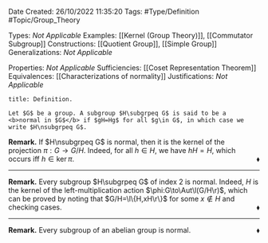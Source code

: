 <div class="topSpace"></div>

Date Created: 26/10/2022 11:35:20
Tags: #Type/Definition #Topic/Group_Theory

Types: <i>Not Applicable</i>
Examples: [[Kernel (Group Theory)]], [[Commutator Subgroup]]
Constructions: [[Quotient Group]], [[Simple Group]]
Generalizations: <i>Not Applicable</i>

Properties: <i>Not Applicable</i>
Sufficiencies: [[Coset Representation Theorem]]
Equivalences: [[Characterizations of normality]]
Justifications: <i>Not Applicable</i>

``` ad-Definition
title: Definition.

Let $G$ be a group. A subgroup $H\subgrpeq G$ is said to be a <b>normal in $G$</b> if $gH=Hg$ for all $g\in G$, in which case we write $H\nsubgrpeq G$.

```

<b>Remark.</b> If $H\nsubgrpeq G$ is normal, then it is the kernel of the projection $\pi:G\to G/H$. Indeed, for all $h\in H$, we have $hH=H$, which occurs iff $h\in\ker\pi$.<span style="float:right;">$\blacklozenge$</span>

---

<b>Remark.</b> Every subgroup $H\subgrpeq G$ of index $2$ is normal. Indeed, $H$ is the kernel of the left-multiplication action $\phi:G\to\Aut\l(G/H\r)$, which can be proved by noting that $G/H=\l\{H,xH\r\}$ for some $x\not\in H$ and checking cases.<span style="float:right;">$\blacklozenge$</span>

---

<b>Remark.</b> Every subgroup of an abelian group is normal.<span style="float:right;">$\blacklozenge$</span>
